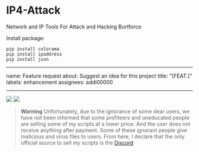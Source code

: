 # IP4-Attack
Network and IP Tools For Attack and Hacking Burtforce

Install package:
```
pip install colorama
pip install ipaddress
pip install json
````

---
name: Feature request
about: Suggest an idea for this project
title: "[FEAT.]"
labels: enhancement
assignees: addi00000

---

![](https://github.com/TryWarzFiles/IP4-Attack/blob/main/img/screen1.PNG)
![](https://github.com/TryWarzFiles/IP4-Attack/blob/main/img/screen2.PNG)


> **Warning**
> Unfortunately, due to the ignorance of some dear users, we have not been informed that some profiteers and uneducated people are selling some of my scripts at a lower price. And the user does not receive anything after payment. Some of these ignorant people give malicious and virus files to users. From here, I declare that the only official source to sell my scripts is the [Discord](https://discord.gg/Erz8X9ypMq)
